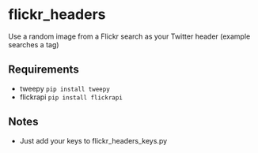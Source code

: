 flickr_headers
==============
Use a random image from a Flickr search as your Twitter header (example searches a tag)

Requirements
------------
  - tweepy  `pip install tweepy`
  - flickrapi `pip install flickrapi`
  
Notes
-----
  - Just add your keys to flickr_headers_keys.py
  
  
